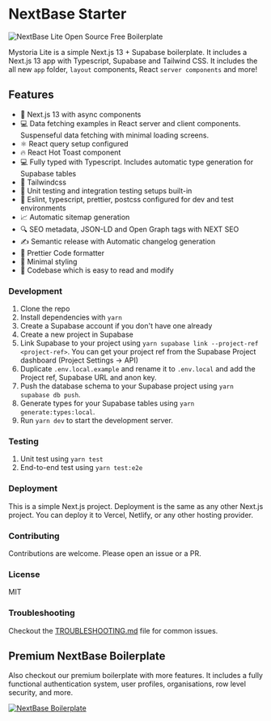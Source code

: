 # NextBase Starter

![NextBase Lite Open Source Free Boilerplate](https://github.com/imbhargav5/nextbase-nextjs13-supabase-starter/blob/main/.github/litebanner.png?raw=true)

Mystoria Lite is a simple Next.js 13 + Supabase boilerplate. It includes a Next.js 13 app with Typescript, Supabase and
Tailwind CSS. It includes the all new `app` folder, `layout` components, React `server components` and more!

## Features

- 🚀 Next.js 13 with async components
- 💻 Data fetching examples in React server and client components. Suspenseful data fetching with minimal loading
  screens.
- ⚛️ React query setup configured
- 🔥 React Hot Toast component
- 💻 Fully typed with Typescript. Includes automatic type generation for Supabase tables
- 🎨 Tailwindcss
- 🧪 Unit testing and integration testing setups built-in
- 💚 Eslint, typescript, prettier, postcss configured for dev and test environments
- 📈 Automatic sitemap generation
- 🔍 SEO metadata, JSON-LD and Open Graph tags with NEXT SEO
- ✍️ Semantic release with Automatic changelog generation
- 🎨 Prettier Code formatter
- 💎 Minimal styling
- 📖 Codebase which is easy to read and modify

### Development

1. Clone the repo
2. Install dependencies with `yarn`
3. Create a Supabase account if you don't have one already
4. Create a new project in Supabase
5. Link Supabase to your project using `yarn supabase link --project-ref <project-ref>`. You can get your project ref
   from the Supabase Project dashboard (Project Settings -> API)
6. Duplicate `.env.local.example` and rename it to `.env.local` and add the Project ref, Supabase URL and anon key.
7. Push the database schema to your Supabase project using `yarn supabase db push`.
8. Generate types for your Supabase tables using `yarn generate:types:local`.
9. Run `yarn dev` to start the development server.

### Testing

1. Unit test using `yarn test`
2. End-to-end test using `yarn test:e2e`

### Deployment

This is a simple Next.js project. Deployment is the same as any other Next.js project. You can deploy it to Vercel,
Netlify, or any other hosting provider.

### Contributing

Contributions are welcome. Please open an issue or a PR.

### License

MIT

### Troubleshooting

Checkout the [TROUBLESHOOTING.md](./TROUBLESHOOTING.md) file for common issues.

## Premium NextBase Boilerplate

Also checkout our premium boilerplate with more features. It includes a fully functional authentication system, user
profiles, organisations, row level security, and more.

[![NextBase Boilerplate](https://github.com/imbhargav5/nextbase-nextjs13-supabase-starter/blob/main/.github/banner.png?raw=true)](https://usenextbase.com)
